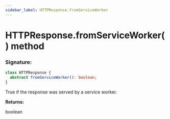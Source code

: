 ```yaml
---
sidebar_label: HTTPResponse.fromServiceWorker
---
```


# HTTPResponse.fromServiceWorker() method

### Signature:

```typescript
class HTTPResponse {
  abstract fromServiceWorker(): boolean;
}
```

True if the response was served by a service worker.

**Returns:**

boolean
